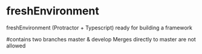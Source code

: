 # freshEnvironment
freshEnvironment (Protractor + Typescript) ready for building a framework


#contains two branches master & develop
Merges directly to master are not allowed
